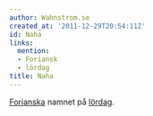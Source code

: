 ```yaml
---
author: Wahnstrom.se
created_at: '2011-12-29T20:54:11Z'
id: Naha
links:
  mention:
  - Foriansk
  - lördag
title: Naha
---
```


[Forianska] namnet på [lördag].

  [Forianska]: Foriansk
  [lördag]: lördag
